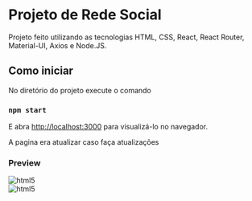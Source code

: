 # Projeto de Rede Social

Projeto feito utilizando as tecnologias HTML, CSS, React, React Router, Material-UI, Axios e Node.JS.

## Como iniciar

No diretório do projeto execute o comando

### `npm start`

E abra [http://localhost:3000](http://localhost:3000) para visualizá-lo no navegador.

A pagina era atualizar caso faça atualizações

### Preview

<img align="center" alt="html5" src="https://cdn.discordapp.com/attachments/773787772167127071/904077561724805170/preview1.png"/>
</br>
<img align="center" alt="html5" src="https://cdn.discordapp.com/attachments/773787772167127071/904077854080393217/preview2.png"/>

